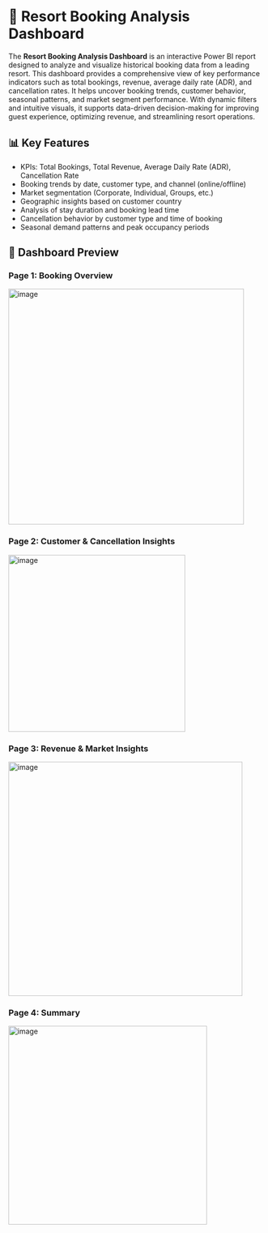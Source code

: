 # 🏨 Resort Booking Analysis Dashboard

The **Resort Booking Analysis Dashboard** is an interactive Power BI report designed to analyze and visualize historical booking data from a leading resort. This dashboard provides a comprehensive view of key performance indicators such as total bookings, revenue, average daily rate (ADR), and cancellation rates. It helps uncover booking trends, customer behavior, seasonal patterns, and market segment performance. With dynamic filters and intuitive visuals, it supports data-driven decision-making for improving guest experience, optimizing revenue, and streamlining resort operations.



## 📊 Key Features

- KPIs: Total Bookings, Total Revenue, Average Daily Rate (ADR), Cancellation Rate
- Booking trends by date, customer type, and channel (online/offline)
- Market segmentation (Corporate, Individual, Groups, etc.)
- Geographic insights based on customer country
- Analysis of stay duration and booking lead time
- Cancellation behavior by customer type and time of booking
- Seasonal demand patterns and peak occupancy periods

## 📸 Dashboard Preview


### Page 1: Booking Overview

<img width="465" alt="image" src="https://github.com/user-attachments/assets/08facd1e-af2b-4a5c-a8dd-2ec04a37a44d" />


### Page 2: Customer & Cancellation Insights

<img width="349" alt="image" src="https://github.com/user-attachments/assets/4647517d-dce5-46b9-a3ed-5f8b94689a69" />


### Page 3: Revenue & Market Insights
<img width="462" alt="image" src="https://github.com/user-attachments/assets/8135704b-ae2e-47f2-8c94-c00d1df06d90" />


### Page 4: Summary
<img width="392" alt="image" src="https://github.com/user-attachments/assets/1335fc07-44dc-4986-be54-21a868cb9e9e" />




